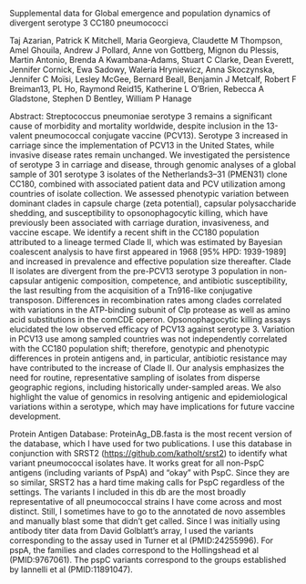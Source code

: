 Supplemental data for Global emergence and population dynamics of divergent serotype 3 CC180 pneumococci 

Taj Azarian, Patrick K Mitchell, Maria Georgieva, Claudette M Thompson, Amel Ghouila, Andrew J Pollard, Anne von Gottberg, Mignon du Plessis, Martin Antonio, Brenda A Kwambana-Adams, Stuart C Clarke, Dean Everett, Jennifer Cornick, Ewa Sadowy, Waleria Hryniewicz, Anna Skoczynska, Jennifer C Moïsi, Lesley McGee, Bernard Beall, Benjamin J Metcalf, Robert F Breiman13, PL Ho, Raymond Reid15, Katherine L O’Brien, Rebecca A Gladstone, Stephen D Bentley, William P Hanage

Abstract:
Streptococcus pneumoniae serotype 3 remains a significant cause of morbidity and mortality worldwide, despite inclusion in the 13-valent pneumococcal conjugate vaccine (PCV13).  Serotype 3 increased in carriage since the implementation of PCV13 in the United States, while invasive disease rates remain unchanged.  We investigated the persistence of serotype 3 in carriage and disease, through genomic analyses of a global sample of 301 serotype 3 isolates of the Netherlands3–31 (PMEN31) clone CC180, combined with associated patient data and PCV utilization among countries of isolate collection.  We assessed phenotypic variation between dominant clades in capsule charge (zeta potential), capsular polysaccharide shedding, and susceptibility to opsonophagocytic killing, which have previously been associated with carriage duration, invasiveness, and vaccine escape.  We identify a recent shift in the CC180 population attributed to a lineage termed Clade II, which was estimated by Bayesian coalescent analysis to have first appeared in 1968 [95% HPD: 1939-1989] and increased in prevalence and effective population size thereafter.  Clade II isolates are divergent from the pre-PCV13 serotype 3 population in non-capsular antigenic composition, competence, and antibiotic susceptibility, the last resulting from the acquisition of a Tn916-like conjugative transposon.  Differences in recombination rates among clades correlated with variations in the ATP-binding subunit of Clp protease as well as amino acid substitutions in the comCDE operon.  Opsonophagocytic killing assays elucidated the low observed efficacy of PCV13 against serotype 3.  Variation in PCV13 use among sampled countries was not independently correlated with the CC180 population shift; therefore, genotypic and phenotypic differences in protein antigens and, in particular, antibiotic resistance may have contributed to the increase of Clade II.  Our analysis emphasizes the need for routine, representative sampling of isolates from disperse geographic regions, including historically under-sampled areas.  We also highlight the value of genomics in resolving antigenic and epidemiological variations within a serotype, which may have implications for future vaccine development. 

Protein Antigen Database:
ProteinAg_DB.fasta is the most recent version of the database, which I have used for two publications.  I use this database in conjunction with SRST2 (https://github.com/katholt/srst2) to identify what variant pneumococcal isolates have.  It works great for all non-PspC antigens (including variants of PspA) and “okay” with PspC.  Since they are so similar, SRST2 has a hard time making calls for PspC regardless of the settings.  The variants I included in this db are the most broadly representative of all pneumococcal strains I have come across and most distinct.  Still, I sometimes have to go to the annotated de novo assembles and manually blast some that didn’t get called. Since I was initially using antibody titer data from David Golblatt’s array, I used the variants corresponding to the assay used in Turner et al (PMID:24255996).  For pspA, the families and clades correspond to the Hollingshead et al (PMID:9767061).  The pspC variants correspond to the groups established by Iannelli et al (PMID:11891047).  
